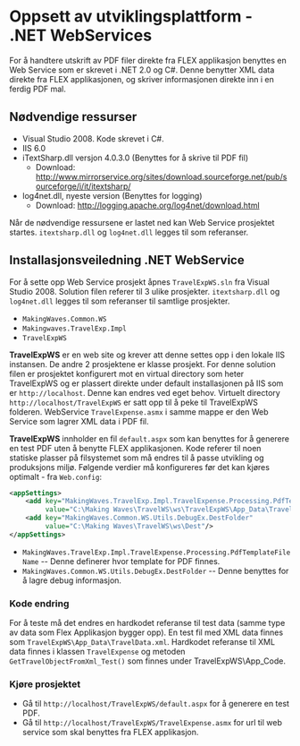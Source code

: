 # Oppsett av utviklingsplattform - .NET WebServices

For å handtere utskrift av PDF filer direkte fra FLEX applikasjon benyttes en Web Service som er skrevet i .NET 2.0 og C#. Denne benytter XML data direkte fra FLEX applikasjonen, og skriver informasjonen direkte inn i en ferdig PDF mal. 

## Nødvendige ressurser

 * Visual Studio 2008. Kode skrevet i C#.
 * IIS 6.0
 * iTextSharp.dll versjon 4.0.3.0 (Benyttes for å skrive til PDF fil)
   * Download: http://www.mirrorservice.org/sites/download.sourceforge.net/pub/sourceforge/i/it/itextsharp/
 * log4net.dll, nyeste version (Benyttes for logging)
   * Download: http://logging.apache.org/log4net/download.html

Når de nødvendige ressursene er lastet ned kan Web Service prosjektet startes. `itextsharp.dll` og `log4net.dll` legges til som referanser.

## Installasjonsveiledning .NET WebService

For å sette opp Web Service prosjekt åpnes `TravelExpWS.sln` fra Visual Studio 2008. Solution filen referer til 3 ulike prosjekter. `itextsharp.dll` og `log4net.dll` legges til som referanser til samtlige prosjekter.
 * `MakingWaves.Common.WS`
 * `Makingwaves.TravelExp.Impl`
 * `TravelExpWS`

**TravelExpWS** er en web site og krever att denne settes opp i den lokale IIS instansen. De andre 2 prosjektene er klasse prosjekt. For denne solution filen er prosjektet konfigurert mot en virtual directory som heter TravelExpWS og er plassert direkte under default installasjonen på IIS som er `http://localhost`. Denne kan endres ved eget behov. Virtuelt directory `http://localhost/TravelExpWS` er satt opp til å peke til TravelExpWS folderen. WebService `TravelExpense.asmx` i samme mappe er den Web Service som lagrer XML data i PDF fil.

**TravelExpWS** innholder en fil `default.aspx` som kan benyttes for å generere en test PDF uten å benytte FLEX applikasjonen.
Kode referer til noen statiske plasser på filsystemet som må endres til å passe utvikling og produksjons miljø. Følgende verdier må konfigureres før det kan kjøres optimalt - fra `Web.config`:

```xml
<appSettings>
    <add key="MakingWaves.TravelExp.Impl.TravelExpense.Processing.PdfTemplateFileName" 
         value="C:\Making Waves\TravelWS\ws\TravelExpWS\App_Data\TravelExpenseTemplate.pdf"/>
    <add key="MakingWaves.Common.WS.Utils.DebugEx.DestFolder" 
         value="C:\Making Waves\TravelWS\ws\Dest"/>
</appSettings>
```

 * `MakingWaves.TravelExp.Impl.TravelExpense.Processing.PdfTemplateFileName` -- Denne definerer hvor template for PDF finnes.
 * `MakingWaves.Common.WS.Utils.DebugEx.DestFolder` -- Denne benyttes for å lagre debug informasjon.

### Kode endring

For å teste må det endres en hardkodet referanse til test data (samme type av data som Flex Applikasjon bygger opp). En test fil med XML data finnes som `TravelExpWS\App_Data\TravelData.xml`. Hardkodet referanse til XML data finnes i klassen `TravelExpense` og metoden `GetTravelObjectFromXml_Test()` som finnes under TravelExpWS\App_Code.

### Kjøre prosjektet

 * Gå til `http://localhost/TravelExpWS/default.aspx` for å generere en test PDF.
 * Gå til `http://localhost/TravelExpWS/TravelExpense.asmx` for url til web service som skal benyttes fra FLEX applikasjon.

